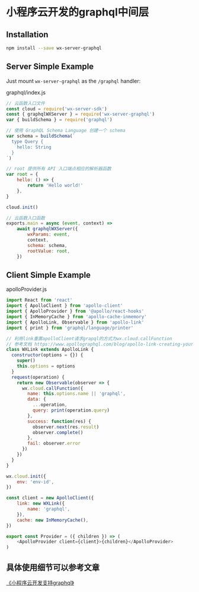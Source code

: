 # 小程序云开发的graphql中间层  

## Installation

```sh
npm install --save wx-server-graphql
```

## Server Simple Example

Just mount `wx-server-graphql` as the `/graphql` handler:

graphql/index.js

```js
// 云函数入口文件
const cloud = require('wx-server-sdk')
const { graphqlWXServer } = require('wx-server-graphql')
var { buildSchema } = require('graphql')

// 使用 GraphQL Schema Language 创建一个 schema
var schema = buildSchema(`
  type Query {
    hello: String
  }
`)

// root 提供所有 API 入口端点相应的解析器函数
var root = {
	hello: () => {
		return 'Hello world!'
	},
}

cloud.init()

// 云函数入口函数
exports.main = async (event, context) =>
	await graphqlWXServer({
		wxParams: event,
		context,
		schema: schema,
		rootValue: root,
	})
```

## Client Simple Example
apolloProvider.js
```js
import React from 'react'
import { ApolloClient } from 'apollo-client'
import { ApolloProvider } from '@apollo/react-hooks'
import { InMemoryCache } from 'apollo-cache-inmemory'
import { ApolloLink, Observable } from 'apollo-link'
import { print } from 'graphql/language/printer'

// 利用link重置apolloClient请求grapql的方式为wx.cloud.callFunction
// 参考文档 https://www.apollographql.com/blog/apollo-link-creating-your-custom-graphql-client-c865be0ce059/
class WXLink extends ApolloLink {
  constructor(options = {}) {
    super()
    this.options = options
  }
  request(operation) {
    return new Observable(observer => {
      wx.cloud.callFunction({
        name: this.options.name || 'graphql',
        data: {
          ...operation,
          query: print(operation.query)
        },
        success: function(res) {
          observer.next(res.result)
          observer.complete()
        },
        fail: observer.error
      })
    })
  }
}

wx.cloud.init({
	env: 'env-id',
})

const client = new ApolloClient({
	link: new WXLink({
		name: 'graphql',
	}),
	cache: new InMemoryCache(),
})

export const Provider = ({ children }) => (
	<ApolloProvider client={client}>{children}</ApolloProvider>
)
```

## 具体使用细节可以参考文章
[《小程序云开发支持graphql》](https://developers.weixin.qq.com/community/develop/article/doc/000a00e2ab4100336caa9cd755b413)
